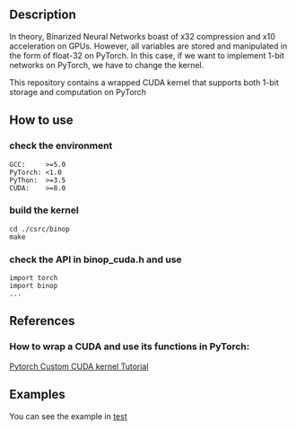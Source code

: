## Description

In theory, Binarized Neural Networks boast of x32 compression and x10 acceleration on GPUs.
However, all variables are stored and manipulated in the form of float-32 on PyTorch. In this case, if we want to implement 1-bit networks on PyTorch, we have to change the kernel.

This repository contains a wrapped CUDA kernel that supports both 1-bit storage and computation on PyTorch

## How to use

### check the environment
    GCC:     >=5.0
    PyTorch: <1.0
    PyThon:  >=3.5
    CUDA:    >=8.0

### build the kernel
    cd ./csrc/binop
    make
    
### check the API in binop_cuda.h and use
    import torch
    import binop
    ...

## References

### How to wrap a CUDA and use its functions in PyTorch:

[Pytorch Custom CUDA kernel Tutorial](https://github.com/chrischoy/pytorch-custom-cuda-tutorial)

## Examples

You can see the example in [test](https://github.com/brycexu/XNOR_Kernel/blob/master/test)

